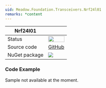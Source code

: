 ```yaml
---
uid: Meadow.Foundation.Transceivers.Nrf24l01
remarks: *content
---
```


| Nrf24l01 | |
|--------|--------|
| Status | <img src="https://img.shields.io/badge/InProgress-yellow" style="width: auto; height: -webkit-fill-available;" /> |
| Source code | [GitHub](https://github.com/WildernessLabs/Meadow.Foundation/tree/master/Source/Meadow.Foundation.Peripherals/Transceivers.Nrf24l01) |
| NuGet package | <a href="https://www.nuget.org/packages/Meadow.Foundation.Transceivers.Nrf24l01/" target="_blank"><img src="https://img.shields.io/nuget/v/Meadow.Foundation.Transceivers.Nrf24l01.svg?label=Meadow.Foundation.Transceivers.Nrf24l01" /></a> |

### Code Example

Sample not available at the moment.